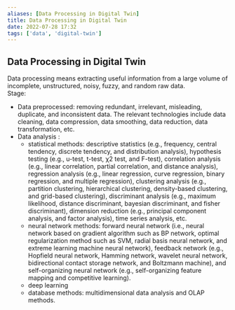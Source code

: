```yaml
---
aliases: [Data Processing in Digital Twin]
title: Data Processing in Digital Twin
date: 2022-07-28 17:32
tags: ['data', 'digital-twin']
---
```


## Data Processing in Digital Twin

Data processing means extracting useful information from a large volume of incomplete, unstructured, noisy, fuzzy, and random raw data.  
Stage:

- Data preprocessed: removing redundant, irrelevant, misleading, duplicate, and inconsistent data. The relevant technologies include data cleaning, data compression, data smoothing, data reduction, data transformation, etc.
- Data analysis :
	- statistical methods: descriptive statistics (e.g., frequency, central tendency, discrete tendency, and distribution analysis), hypothesis testing (e.g., u-test, t-test, χ2 test, and F-test), correlation analysis (e.g., linear correlation, partial correlation, and distance analysis), regression analysis (e.g., linear regression, curve regression, binary regression, and multiple regression), clustering analysis (e.g., partition clustering, hierarchical clustering, density-based clustering, and grid-based clustering), discriminant analysis (e.g., maximum likelihood, distance discriminant, bayesian discriminant, and fisher discriminant), dimension reduction (e.g., principal component analysis, and factor analysis), time series analysis, etc.
	- neural network methods: forward neural network (i.e., neural network based on gradient algorithm such as BP network, optimal regularization method such as SVM, radial basis neural network, and extreme learning machine neural network), feedback network (e.g., Hopfield neural network, Hamming network, wavelet neural network, bidirectional contact storage network, and Boltzmann machine), and self-organizing neural network (e.g., self-organizing feature mapping and competitive learning).
	- deep learning
	- database methods: multidimensional data analysis and OLAP methods.
